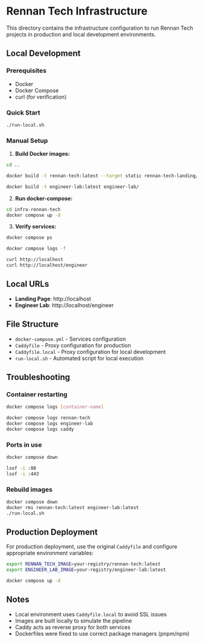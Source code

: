 # Rennan Tech Infrastructure

This directory contains the infrastructure configuration to run Rennan Tech projects in production and local development environments.

## Local Development

### Prerequisites

- Docker
- Docker Compose
- curl (for verification)

### Quick Start

```bash
./run-local.sh
```

### Manual Setup

1. **Build Docker images:**

```bash
cd ..

docker build -t rennan-tech:latest --target static rennan-tech-landing/

docker build -t engineer-lab:latest engineer-lab/
```

2. **Run docker-compose:**

```bash
cd infra-rennan-tech
docker compose up -d
```

3. **Verify services:**

```bash
docker compose ps

docker compose logs -f

curl http://localhost
curl http://localhost/engineer
```

## Local URLs

- **Landing Page**: http://localhost
- **Engineer Lab**: http://localhost/engineer

## File Structure

- `docker-compose.yml` - Services configuration
- `Caddyfile` - Proxy configuration for production
- `Caddyfile.local` - Proxy configuration for local development
- `run-local.sh` - Automated script for local execution

## Troubleshooting

### Container restarting

```bash
docker compose logs [container-name]

docker compose logs rennan-tech
docker compose logs engineer-lab
docker compose logs caddy
```

### Ports in use

```bash
docker compose down

lsof -i :80
lsof -i :443
```

### Rebuild images

```bash
docker compose down
docker rmi rennan-tech:latest engineer-lab:latest
./run-local.sh
```

## Production Deployment

For production deployment, use the original `Caddyfile` and configure appropriate environment variables:

```bash
export RENNAN_TECH_IMAGE=your-registry/rennan-tech:latest
export ENGINEER_LAB_IMAGE=your-registry/engineer-lab:latest

docker compose up -d
```

## Notes

- Local environment uses `Caddyfile.local` to avoid SSL issues
- Images are built locally to simulate the pipeline
- Caddy acts as reverse proxy for both services
- Dockerfiles were fixed to use correct package managers (pnpm/npm)
